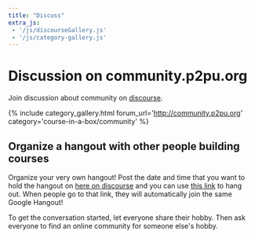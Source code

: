 ```yaml
---
title: "Discuss"
extra_js:
 - '/js/discourseGallery.js'
 - '/js/category-gallery.js'
---
```

# Discussion on community.p2pu.org

Join discussion about community on [discourse](http://community.p2pu.org/c/course-in-a-box/community).

{% include category_gallery.html forum_url='http://community.p2pu.org' category='course-in-a-box/community' %}

## Organize a hangout with other people building courses

Organize your very own hangout! Post the date and time that you want to hold the hangout on [here on discourse](http://community.p2pu.org/c/course-in-a-box/hangouts) and you can use [this link](https://unhangout.media.mit.edu/h/course-in-a-box) to hang out. When people go to that link, they will automatically join the same Google Hangout!

To get the conversation started, let everyone share their hobby. Then ask everyone to find an online community for someone else's hobby.
